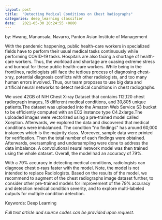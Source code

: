```yaml
---
layout: post
title:  "Detecting Medical Conditions on Chest Radiographs"
categories: deep_learning classifier
date:   2021-05-30 20:24:55 +0800
---
```

by: Hwang, Manansala, Navarro, Panton
Asian Institute of Management

With the pandemic happening, public health-care workers in specialized fields have to perform their usual medical tasks continuously while performing COVID-19 tasks. Hospitals are also facing a shortage of health-care workers. Thus, the workload and shortage are cuasing extreme stress and burnout for these public health-care workers. While being in the frontlines, radiologists still face the tedious process of diagnosing chest-xray, potential diagnosis conflicts with other radiologists, and too many human errors involved. Thus, our team proposes to use big data and artificial neural networks to detect medical conditions in chest radiographs.

We used 42GB of NIH Chest X-ray Dataset that contains 112,120 chest radiograph images, 15 different medical conditions, and 30,805 unique patients.The dataset was uploaded into the Amazon Web Service S3 bucket to be efficiently computed with an EC2 instance type C4.2xlarge.The uploaded images were vectorized using a pre-trained model called Xception. Afterwards, we explored the data and discovered that medical conditions were imbalanced. The condition "no findings" has around 60,000 instances which is the majority class. Moreover, sample data were printed for verification. Then the total number of each findings were obtained. Afterwards, oversampling and undersampling were done to address the data imbalance. A convolutional neural network model was then trained using the whole dataset. Overall, the model had an accuracy of 79%.

With a 79% accuracy in detecting medical conditions, radiologists can diagnose chest x-rays faster with the model. Note, the model is not intended to replace Radiologists. Based on the results of the model, we recommend to augment of the chest radiographs image dataset further, to consider other pre-trained models for improvement of the 79% accuracy and detection medical condition severity, and to explore multi-labeled outputs for multiple condition detection.

Keywords: Deep Learning

<i>Full text article and source codes can be provided upon request. </i>